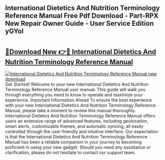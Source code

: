 ## International Dietetics And Nutrition Terminology Reference Manual Free Pdf Download - Part-RPX New Repair Owner Guide - User Service Edition yGYol

# <h2><a href="http://bc2760.oget.top/?id=International+Dietetics+And+Nutrition+Terminology+Reference+Manual">🔗Download New 👉🔴 International Dietetics And Nutrition Terminology Reference Manual</a></h2>

[![International Dietetics And Nutrition Terminology Reference Manual new download](https://i.imgur.com/5g1atiW.png)](http://bc2760.oget.top/?id=International+Dietetics+And+Nutrition+Terminology+Reference+Manual)
Get Started! Welcome to your new International Dietetics And Nutrition Terminology Reference Manual user manual. This guide will walk you through everything you need to know to operate and maximize your experience. Important Information Ahead To ensure the best experience with your new International Dietetics And Nutrition Terminology Reference Manual, please take a moment to review this manual thoroughly. International Dietetics And Nutrition Terminology Reference Manual offers users an extensive range of advanced features, including geolocation, smart alerts, customizable themes, and automatic syncing, all easily controlled through the user-friendly and intuitive interface. Our expectation is that the International Dietetics And Nutrition Terminology Reference Manual has been a reliable companion in your journey to becoming proficient in using your new gadget. Should you need any assistance or clarification, please do not hesitate to contact our support team.
